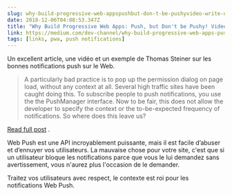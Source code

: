 ```yaml
---
slug: why-build-progressive-web-appspushbut-don-t-be-pushyvideo-write-up
date: 2018-12-06T04:08:53.347Z
title: "Why Build Progressive Web Apps: Push, but Don't be Pushy! Video Write-Up"
link: https://medium.com/dev-channel/why-build-progressive-web-apps-push-but-dont-be-pushy-video-write-up-aa78296886e
tags: [links, pwa, push notifications]
---
```

Un excellent article, une vidéo et un exemple de Thomas Steiner sur les bonnes notifications push sur le Web.

> A particularly bad practice is to pop up the permission dialog on page load, without any context at all. Several high traffic sites have been caught doing this. To subscribe people to push notifications, you use the the PushManager interface. Now to be fair, this does not allow the developer to specify the context or the to-be-expected frequency of notifications. So where does this leave us?

[Read full post](https://medium.com/dev-channel/why-build-progressive-web-apps-push-but-dont-be-pushy-video-write-up-aa78296886e) .

Web Push est une API incroyablement puissante, mais il est facile d’abuser et d’ennuyer vos utilisateurs. La mauvaise chose pour votre site, c&#39;est que si un utilisateur bloque les notifications parce que vous le lui demandez sans avertissement, vous n&#39;aurez plus l&#39;occasion de le demander.

Traitez vos utilisateurs avec respect, le contexte est roi pour les notifications Web Push.
